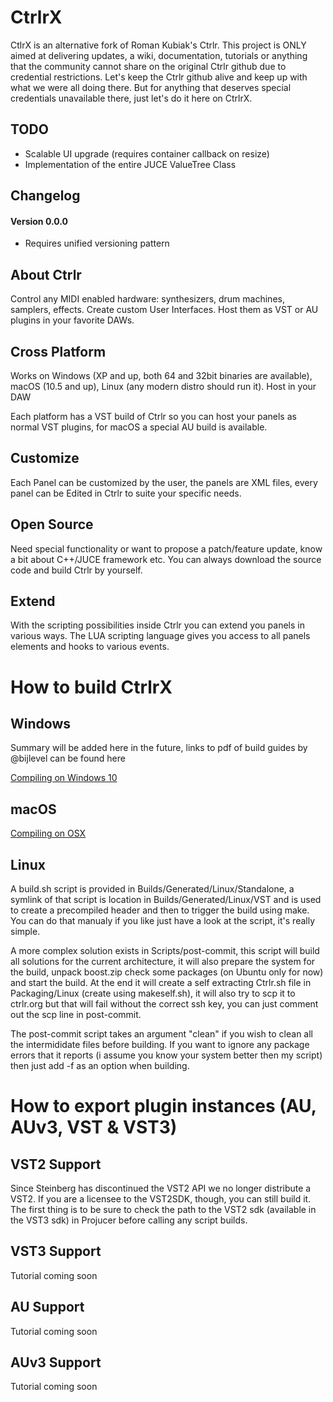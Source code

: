 CtrlrX
=====

CtlrX is an alternative fork of Roman Kubiak's Ctrlr.
This project is ONLY aimed at delivering updates, a wiki, documentation, tutorials or anything that the community cannot share on the original Ctrlr github due to credential restrictions. 
Let's keep the Ctrlr github alive and keep up with what we were all doing there. But for anything that deserves special credentials unavailable there, just let's do it here on CtrlrX.


TODO
----
* Scalable UI upgrade (requires container callback on resize)
* Implementation of the entire JUCE ValueTree Class


Changelog
---------
#### Version 0.0.0
* Requires unified versioning pattern



About Ctrlr
-----------

Control any MIDI enabled hardware: synthesizers, drum machines, samplers, effects. Create custom User Interfaces. Host them as VST or AU plugins in your favorite DAWs.


Cross Platform
--------------
Works on Windows (XP and up, both 64 and 32bit binaries are available), macOS (10.5 and up), Linux (any modern distro should run it).
Host in your DAW

Each platform has a VST build of Ctrlr so you can host your panels as normal VST plugins, for macOS a special AU build is available.

Customize
---------
Each Panel can be customized by the user, the panels are XML files, every panel can be Edited in Ctrlr to suite your specific needs.

Open Source
-----------
Need special functionality or want to propose a patch/feature update, know a bit about C++/JUCE framework etc. You can always download the source code and build Ctrlr by yourself.

Extend
------
With the scripting possibilities inside Ctrlr you can extend you panels in various ways. The LUA scripting language gives you access to all panels elements and hooks to various events.


# How to build CtrlrX


## Windows

Summary will be added here in the future, links to pdf of build guides by @bijlevel can be found here

[Compiling on Windows 10](https://godlike.com.au/fileadmin/godlike/techtools/ctrlr/guides/Compiling_Ctrlr_for_Windows_10_v2.1.pdf)


## macOS

[Compiling on OSX](https://godlike.com.au/fileadmin/godlike/techtools/ctrlr/guides/My_guide_to_compiling_Ctrlr_for_macOS__Mojave__v2.pdf)


## Linux

A build.sh script is provided in Builds/Generated/Linux/Standalone, a symlink of that
script is location in Builds/Generated/Linux/VST and is used to create a precompiled header
and then to trigger the build using make. You can do that manualy if you like just have
a look at the script, it's really simple.

A more complex solution exists in Scripts/post-commit, this script will build all solutions
for the current architecture, it will also prepare the system for the build, unpack boost.zip
check some packages (on Ubuntu only for now) and start the build. At the end it will create
a self extracting Ctrlr.sh file in Packaging/Linux (create using makeself.sh), it will also
try to scp it to ctrlr.org but that will fail without the correct ssh key, you can just comment
out the scp line in post-commit.

The post-commit script takes an argument "clean" if you wish to clean all the intermididate
files before building. If you want to ignore any package errors that it reports (i assume you
know your system better then my script) then just add -f as an option when building.

# How to export plugin instances (AU, AUv3, VST & VST3)

## VST2 Support
Since Steinberg has discontinued the VST2 API we no longer distribute a VST2. If you are a licensee to the VST2SDK, though, you can still build it. 
The first thing is to be sure to check the path to the VST2 sdk (available in the VST3 sdk) in Projucer before calling any script builds.

## VST3 Support
Tutorial coming soon

## AU Support
Tutorial coming soon

## AUv3 Support
Tutorial coming soon
